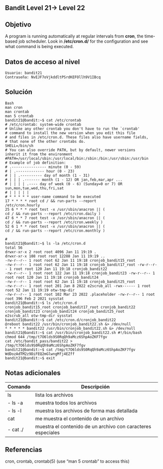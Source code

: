 ## Bandit Level 21→ Level 22

## Objetivo

A program is running automatically at regular intervals from **cron**, the time-based job scheduler. Look in **/etc/cron.d/** for the configuration and see what command is being executed.
## Datos de acceso al nivel

```
Usuario: bandit21
Contraseña: NvEJF7oVjkddltPSrdKEFOllh9V1IBcq
```
## Solución
```
Bash
man cron
man crontab
man 5 crontab
bandit21@bandit:~$ cat /etc/crontab
# /etc/crontab: system-wide crontab
# Unlike any other crontab you don't have to run the `crontab'
# command to install the new version when you edit this file
# and files in /etc/cron.d. These files also have username fields,
# that none of the other crontabs do.
SHELL=/bin/sh
# You can also override PATH, but by default, newer versions
inherit it from the environment
#PATH=/usr/local/sbin:/usr/local/bin:/sbin:/bin:/usr/sbin:/usr/bin
# Example of job definition:
# .---------------- minute (0 - 59)
# | .------------- hour (0 - 23)
# | | .---------- day of month (1 - 31)
# | | | .------- month (1 - 12) OR jan,feb,mar,apr ...
# | | | | .---- day of week (0 - 6) (Sunday=0 or 7) OR
sun,mon,tue,wed,thu,fri,sat
# | | | | |
# * * * * * user-name command to be executed
17 * * * * root cd / && run-parts --report
/etc/cron.hourly
25 6 * * * root test -x /usr/sbin/anacron || (
cd / && run-parts --report /etc/cron.daily )
47 6 * * 7 root test -x /usr/sbin/anacron || (
cd / && run-parts --report /etc/cron.weekly )
52 6 1 * * root test -x /usr/sbin/anacron || (
cd / && run-parts --report /etc/cron.monthly )

#
bandit21@bandit:~$ ls -la /etc/cron.d
total 56
drwxr-xr-x 2 root root 4096 Jan 11 19:19 .
drwxr-xr-x 108 root root 12288 Jan 11 19:19 ..
-rw-r--r-- 1 root root 62 Jan 11 19:18 cronjob_bandit15_root
-rw-r--r-- 1 root root 62 Jan 11 19:18 cronjob_bandit17_root -rw-r--r-- 1 root root 120 Jan 11 19:18 cronjob_bandit22
-rw-r--r-- 1 root root 122 Jan 11 19:18 cronjob_bandit23 -rw-r--r-- 1 root root 120 Jan 11 19:18 cronjob_bandit24
-rw-r--r-- 1 root root 62 Jan 11 19:18 cronjob_bandit25_root
-rw-r--r-- 1 root root 201 Jan 8 2022 e2scrub_all -rwx------ 1 root root 52 Jan 11 19:19 otw-tmp-dir
-rw-r--r-- 1 root root 102 Mar 23 2022 .placeholder -rw-r--r-- 1 root root 396 Feb 2 2021 sysstat
bandit21@bandit:~$ ls /etc/cron.d
cronjob_bandit15_root cronjob_bandit17_root cronjob_bandit22
cronjob_bandit23 cronjob_bandit24 cronjob_bandit25_root
e2scrub_all otw-tmp-dir sysstat
bandit21@bandit:~$ cat /etc/cron.d/cronjob_bandit22
@reboot bandit22 /usr/bin/cronjob_bandit22.sh &> /dev/null
* * * * * bandit22 /usr/bin/cronjob_bandit22.sh &> /dev/null
bandit21@bandit:~$ cat /usr/bin/cronjob_bandit22.sh #!/bin/bash
chmod 644 /tmp/t7O6lds9S0RqQh9aMcz6ShpAoZKF7fgv
cat /etc/bandit_pass/bandit22 >
/tmp/t7O6lds9S0RqQh9aMcz6ShpAoZKF7fgv
bandit21@bandit:~$ cat /tmp/t7O6lds9S0RqQh9aMcz6ShpAoZKF7fgv
WdDozAdTM2z9DiFEQ2mGlwngMfj4EZff
bandit21@bandit:~$ exit
```
## Notas adicionales

| Comando | Descripción |
|-----------|-----------|
| ls | lista los archivos|
| - ls -a | muestra todos los archivos|
| - ls -l | muestra los archivos de forma mas detallada|
| cat| me muestra el contenido de un archivo|
|- cat ./|muestra el contenido de un archivo con caracteres especiales|
## Referencias

cron, crontab, crontab(5) (use “man 5 crontab” to access this)